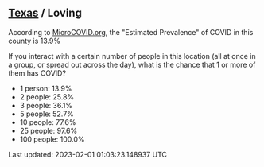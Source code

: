 
## [Texas](/united-states/texas) / Loving

According to [MicroCOVID.org](http://microcovid.org),
the "Estimated Prevalence" of COVID in this county is 13.9%

If you interact with a certain number of people in this location
(all at once in a group, or spread out across the day), what is the chance that
1 or more of them has COVID?

- 1 person: 13.9%
- 2 people: 25.8%
- 3 people: 36.1%
- 5 people: 52.7%
- 10 people: 77.6%
- 25 people: 97.6%
- 100 people: 100.0%

Last updated: 2023-02-01 01:03:23.148937 UTC
